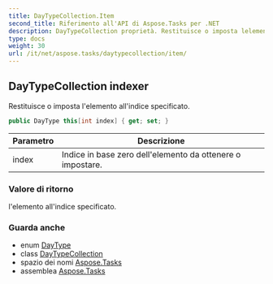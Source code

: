 ```yaml
---
title: DayTypeCollection.Item
second_title: Riferimento all'API di Aspose.Tasks per .NET
description: DayTypeCollection proprietà. Restituisce o imposta lelemento allindice specificato.
type: docs
weight: 30
url: /it/net/aspose.tasks/daytypecollection/item/
---
```

## DayTypeCollection indexer

Restituisce o imposta l'elemento all'indice specificato.

```csharp
public DayType this[int index] { get; set; }
```

| Parametro | Descrizione |
| --- | --- |
| index | Indice in base zero dell'elemento da ottenere o impostare. |

### Valore di ritorno

l'elemento all'indice specificato.

### Guarda anche

* enum [DayType](../../daytype/)
* class [DayTypeCollection](../)
* spazio dei nomi [Aspose.Tasks](../../daytypecollection/)
* assemblea [Aspose.Tasks](../../../)



